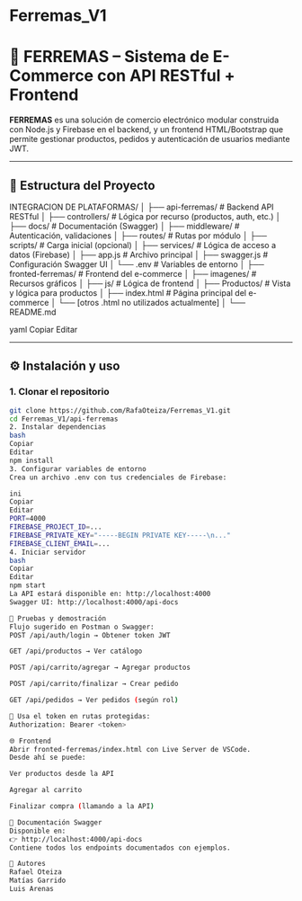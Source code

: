 # Ferremas_V1
# 🛒 FERREMAS – Sistema de E-Commerce con API RESTful + Frontend

**FERREMAS** es una solución de comercio electrónico modular construida con Node.js y Firebase en el backend, 
y un frontend HTML/Bootstrap que permite gestionar productos, pedidos y autenticación de usuarios mediante JWT.

---

## 🧱 Estructura del Proyecto

INTEGRACION DE PLATAFORMAS/
│
├── api-ferremas/ # Backend API RESTful
│ ├── controllers/ # Lógica por recurso (productos, auth, etc.)
│ ├── docs/ # Documentación (Swagger)
│ ├── middleware/ # Autenticación, validaciones
│ ├── routes/ # Rutas por módulo
│ ├── scripts/ # Carga inicial (opcional)
│ ├── services/ # Lógica de acceso a datos (Firebase)
│ ├── app.js # Archivo principal
│ ├── swagger.js # Configuración Swagger UI
│ └── .env # Variables de entorno
│
├── fronted-ferremas/ # Frontend del e-commerce
│ ├── imagenes/ # Recursos gráficos
│ ├── js/ # Lógica de frontend
│ ├── Productos/ # Vista y lógica para productos
│ ├── index.html # Página principal del e-commerce
│ └── [otros .html no utilizados actualmente]
│
└── README.md

yaml
Copiar
Editar

---

## ⚙️ Instalación y uso

### 1. Clonar el repositorio

```bash
git clone https://github.com/RafaOteiza/Ferremas_V1.git
cd Ferremas_V1/api-ferremas
2. Instalar dependencias
bash
Copiar
Editar
npm install
3. Configurar variables de entorno
Crea un archivo .env con tus credenciales de Firebase:

ini
Copiar
Editar
PORT=4000
FIREBASE_PROJECT_ID=...
FIREBASE_PRIVATE_KEY="-----BEGIN PRIVATE KEY-----\n..."
FIREBASE_CLIENT_EMAIL=...
4. Iniciar servidor
bash
Copiar
Editar
npm start
La API estará disponible en: http://localhost:4000
Swagger UI: http://localhost:4000/api-docs

🧪 Pruebas y demostración
Flujo sugerido en Postman o Swagger:
POST /api/auth/login → Obtener token JWT

GET /api/productos → Ver catálogo

POST /api/carrito/agregar → Agregar productos

POST /api/carrito/finalizar → Crear pedido

GET /api/pedidos → Ver pedidos (según rol)

🔐 Usa el token en rutas protegidas:
Authorization: Bearer <token>

🌐 Frontend
Abrir fronted-ferremas/index.html con Live Server de VSCode.
Desde ahí se puede:

Ver productos desde la API

Agregar al carrito

Finalizar compra (llamando a la API)

📄 Documentación Swagger
Disponible en:
👉 http://localhost:4000/api-docs
Contiene todos los endpoints documentados con ejemplos.

👥 Autores
Rafael Oteiza
Matías Garrido
Luis Arenas
